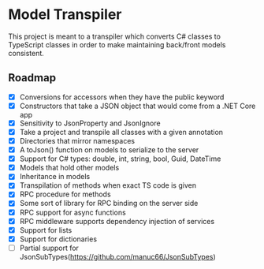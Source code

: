 # Model Transpiler
This project is meant to a transpiler which converts C#
classes to TypeScript classes in order to make maintaining
back/front models consistent.

## Roadmap
- [X] Conversions for accessors when they have the public keyword
- [X] Constructors that take a JSON object that would come from a .NET Core app
- [X] Sensitivity to JsonProperty and JsonIgnore
- [X] Take a project and transpile all classes with a given annotation
- [X] Directories that mirror namespaces
- [X] A toJson() function on models to serialize to the server
- [X] Support for C# types: double, int, string, bool, Guid, DateTime
- [X] Models that hold other models
- [X] Inheritance in models
- [X] Transpilation of methods when exact TS code is given
- [X] RPC procedure for methods
- [X] Some sort of library for RPC binding on the server side
- [X] RPC support for async functions
- [X] RPC middleware supports dependency injection of services
- [X] Support for lists
- [X] Support for dictionaries
- [ ] Partial support for JsonSubTypes(https://github.com/manuc66/JsonSubTypes)
